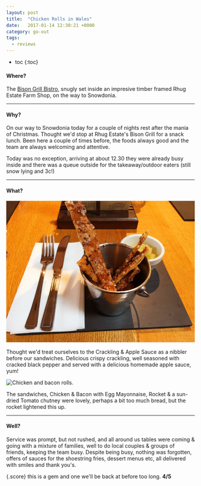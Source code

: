 ```yaml
---
layout: post
title:  "Chicken Rolls in Wales"
date:   2017-01-14 12:30:21 +0000
category: go-out
tags:
  - reviews
---
```

* toc
{:toc}

#### Where?

The [Bison Grill Bistro], snugly set inside an impresive timber framed Rhug Estate Farm Shop, on the way to Snowdonia.

---

#### Why?

On our way to Snowdonia today for a couple of nights rest after the mania of Christmas. Thought we'd stop at Rhug Estate's Bison Grill for a snack lunch. Been here a couple of times before, the foods always good and the team are always welcoming and attentive.

Today was no exception, arriving at about 12.30 they were already busy inside and there was a queue outside for the takeaway/outdoor eaters (still snow lying and 3c!)

---

#### What?

![Crunchy pork crackling with apple sauce.][crackling]

Thought we'd treat ourselves to the Crackling & Apple Sauce as a nibbler before our sandwiches. Delicious crispy crackling, well seasoned with cracked black pepper and served with a delicious homemade apple sauce, yum!

![Chicken and bacon rolls.][rolls]

The sandwiches, Chicken & Bacon with Egg Mayonnaise, Rocket & a sun-dried Tomato chutney were lovely, perhaps a bit too much bread, but the rocket lightened this up.

---

#### Well?

Service was prompt, but not rushed, and all around us tables were coming & going with a mixture of families, well to do local couples & groups of friends, keeping the team busy. Despite being busy, nothing was forgotten, offers of sauces for the shoestring fries, dessert menus etc, all delivered with smiles and thank you's.

{.score}
this is a gem and one we'll be back at before too long. **4/5**

[Bison Grill Bistro]: https://www.rhug.co.uk/eat/bison-grill
[crackling]: /assets/images/rhug-crackling.jpg
[rolls]: /assets/rhug-chickenrolls.jpg